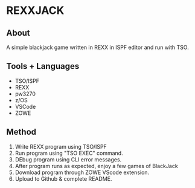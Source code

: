 # REXXJACK

## About
A simple blackjack game written in REXX in ISPF editor and run with TSO. 

## Tools + Languages
* TSO/ISPF
* REXX
* pw3270
* z/OS
* VSCode 
* ZOWE

## Method
1. Write REXX program using TSO/ISPF
2. Run program using "TSO EXEC" command.
3. DEbug program using CLI error messages.
4. After program runs as expected, enjoy a few games of BlackJack
5. Download program through ZOWE VScode extension. 
6. Upload to Github & complete README.
